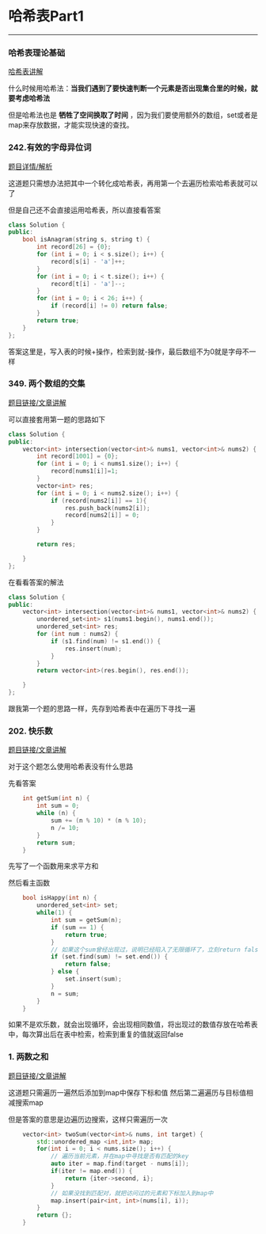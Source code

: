 # 哈希表Part1

---

### 哈希表理论基础

[哈希表讲解](https://programmercarl.com/%E5%93%88%E5%B8%8C%E8%A1%A8%E7%90%86%E8%AE%BA%E5%9F%BA%E7%A1%80.html)

什么时候用哈希法：__当我们遇到了要快速判断一个元素是否出现集合里的时候，就要考虑哈希法__

但是哈希法也是 __牺牲了空间换取了时间__ ，因为我们要使用额外的数组，set或者是map来存放数据，才能实现快速的查找。

###  242.有效的字母异位词

[题目详情/解析](https://programmercarl.com/0242.%E6%9C%89%E6%95%88%E7%9A%84%E5%AD%97%E6%AF%8D%E5%BC%82%E4%BD%8D%E8%AF%8D.html)


这道题只需想办法把其中一个转化成哈希表，再用第一个去遍历检索哈希表就可以了

但是自己还不会直接运用哈希表，所以直接看答案

~~~c++
class Solution {
public:
    bool isAnagram(string s, string t) {
        int record[26] = {0};
        for (int i = 0; i < s.size(); i++) {
            record[s[i] - 'a']++;
        }
        for (int i = 0; i < t.size(); i++) {
            record[t[i] - 'a']--;
        }
        for (int i = 0; i < 26; i++) {
            if (record[i] != 0) return false;
        }
        return true;
    }
};
~~~

答案这里是，写入表的时候+操作，检索到就-操作，最后数组不为0就是字母不一样

###  349. 两个数组的交集

[题目链接/文章讲解](https://programmercarl.com/0349.%E4%B8%A4%E4%B8%AA%E6%95%B0%E7%BB%84%E7%9A%84%E4%BA%A4%E9%9B%86.html)

可以直接套用第一题的思路如下
~~~c++
class Solution {
public:
    vector<int> intersection(vector<int>& nums1, vector<int>& nums2) {
        int record[1001] = {0};
        for (int i = 0; i < nums1.size(); i++) {
            record[nums1[i]]=1;
        }
        vector<int> res;
        for (int i = 0; i < nums2.size(); i++) {
            if (record[nums2[i]] == 1){
                res.push_back(nums2[i]);
                record[nums2[i]] = 0;
            }
        }

        return res;

    }
};
~~~

在看看答案的解法
~~~c++
class Solution {
public:
    vector<int> intersection(vector<int>& nums1, vector<int>& nums2) {
        unordered_set<int> s1(nums1.begin(), nums1.end());
        unordered_set<int> res;
        for (int num : nums2) {
            if (s1.find(num) != s1.end()) {
                res.insert(num);
            }
        }
        return vector<int>(res.begin(), res.end());

    }
};
~~~

跟我第一个题的思路一样，先存到哈希表中在遍历下寻找一遍

### 202. 快乐数

[题目链接/文章讲解](https://programmercarl.com/0202.%E5%BF%AB%E4%B9%90%E6%95%B0.html)

对于这个题怎么使用哈希表没有什么思路

先看答案
~~~C++
    int getSum(int n) {
        int sum = 0;
        while (n) {
            sum += (n % 10) * (n % 10);
            n /= 10;
        }
        return sum;
    }
~~~
先写了一个函数用来求平方和

然后看主函数
~~~c++
    bool isHappy(int n) {
        unordered_set<int> set;
        while(1) {
            int sum = getSum(n);
            if (sum == 1) {
                return true;
            }
            // 如果这个sum曾经出现过，说明已经陷入了无限循环了，立刻return false
            if (set.find(sum) != set.end()) {
                return false;
            } else {
                set.insert(sum);
            }
            n = sum;
        }
    }
~~~

如果不是欢乐数，就会出现循环，会出现相同数值，将出现过的数值存放在哈希表中，每次算出后在表中检索，检索到重复的值就返回false




###  1. 两数之和 

[题目链接/文章讲解](https://programmercarl.com/0001.%E4%B8%A4%E6%95%B0%E4%B9%8B%E5%92%8C.html)

这道题只需遍历一遍然后添加到map中保存下标和值
然后第二遍遍历与目标值相减搜索map

但是答案的意思是边遍历边搜索，这样只需遍历一次

~~~c++
    vector<int> twoSum(vector<int>& nums, int target) {
        std::unordered_map <int,int> map;
        for(int i = 0; i < nums.size(); i++) {
            // 遍历当前元素，并在map中寻找是否有匹配的key
            auto iter = map.find(target - nums[i]); 
            if(iter != map.end()) {
                return {iter->second, i};
            }
            // 如果没找到匹配对，就把访问过的元素和下标加入到map中
            map.insert(pair<int, int>(nums[i], i)); 
        }
        return {};
    }
~~~